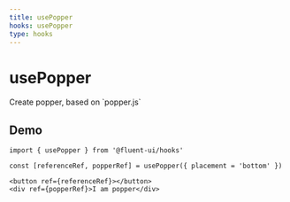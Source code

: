 ```yaml
---
title: usePopper
hooks: usePopper
type: hooks
---
```


# usePopper

<p class="description">Create popper, based on `popper.js`</p>

## Demo

```tsx
import { usePopper } from '@fluent-ui/hooks'

const [referenceRef, popperRef] = usePopper({ placement = 'bottom' })

<button ref={referenceRef}></button>
<div ref={popperRef}>I am popper</div>
```

